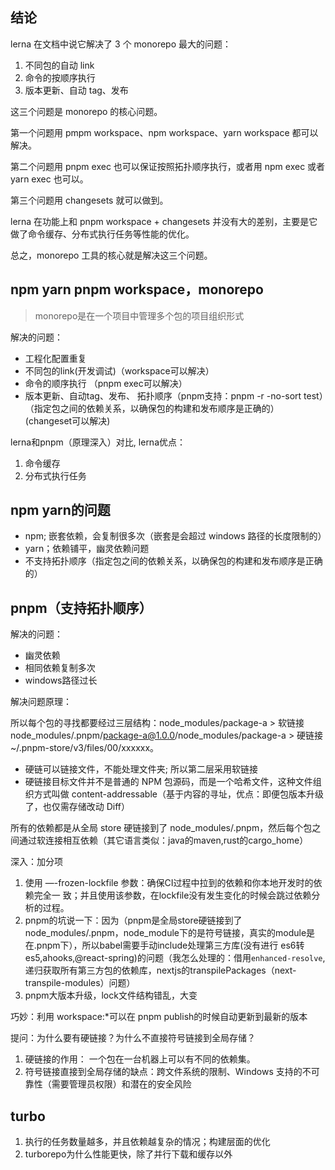 ## 结论
lerna 在文档中说它解决了 3 个 monorepo 最大的问题：

1. 不同包的自动 link
2. 命令的按顺序执行
3. 版本更新、自动 tag、发布

这三个问题是 monorepo 的核心问题。

第一个问题用 pmpm workspace、npm workspace、yarn workspace 都可以解决。

第二个问题用 pnpm exec 也可以保证按照拓扑顺序执行，或者用 npm exec 或者 yarn exec 也可以。

第三个问题用 changesets 就可以做到。

lerna 在功能上和 pnpm workspace + changesets 并没有大的差别，主要是它做了命令缓存、分布式执行任务等性能的优化。

总之，monorepo 工具的核心就是解决这三个问题。

## npm yarn pnpm workspace，monorepo

> monorepo是在一个项目中管理多个包的项目组织形式

解决的问题：
 * 工程化配置重复
 * 不同包的link(开发调试)（workspace可以解决）
 * 命令的顺序执行 （pnpm exec可以解决）
 * 版本更新、自动tag、发布、 拓扑顺序（pnpm支持：pnpm -r -no-sort test）（指定包之间的依赖关系，以确保包的构建和发布顺序是正确的） (changeset可以解决)

lerna和pnpm（原理深入）对比, lerna优点：

1. 命令缓存
2. 分布式执行任务

## npm yarn的问题

* npm; 嵌套依赖，会复制很多次（嵌套是会超过 windows 路径的长度限制的）
* yarn；依赖铺平，幽灵依赖问题
* 不支持拓扑顺序（指定包之间的依赖关系，以确保包的构建和发布顺序是正确的）

## pnpm（支持拓扑顺序）
解决的问题：

* 幽灵依赖
* 相同依赖复制多次
* windows路径过长

解决问题原理：

所以每个包的寻找都要经过三层结构：node_modules/package-a > 软链接 node_modules/.pnpm/package-a@1.0.0/node_modules/package-a > 硬链接 ~/.pnpm-store/v3/files/00/xxxxxx。

* 硬链可以链接文件，不能处理文件夹; 所以第二层采用软链接
* 硬链接目标文件并不是普通的 NPM 包源码，而是一个哈希文件，这种文件组织方式叫做 content-addressable（基于内容的寻址，优点：即便包版本升级了，也仅需存储改动 Diff）

所有的依赖都是从全局 store 硬链接到了 node_modules/.pnpm，然后每个包之间通过软连接相互依赖（其它语言类似：java的maven,rust的cargo_home）

深入：加分项

1. 使⽤ —-frozen-lockfile 参数：确保CI过程中拉到的依赖和你本地开发时的依赖完全⼀
致；并且使⽤该参数，在lockfile没有发⽣变化的时候会跳过依赖分析的过程。
2. pnpm的坑说一下：因为（pnpm是全局store硬链接到了 node_modules/.pnpm，node_module下的是符号链接，真实的module是在.pnpm下），所以babel需要手动include处理第三方库(没有进行 es6转es5,ahooks,@react-spring)的问题（我怎么处理的：借用`enhanced-resolve`,递归获取所有第三方包的依赖库，nextjs的transpilePackages（next-transpile-modules）问题）
3. pnpm大版本升级，lock文件结构错乱，大变

巧妙：利用 workspace:*可以在 pnpm publish的时候自动更新到最新的版本 

提问：为什么要有硬链接？为什么不直接符号链接到全局存储？

1. 硬链接的作用： 一个包在一台机器上可以有不同的依赖集。
2. 符号链接直接到全局存储的缺点：跨文件系统的限制、Windows 支持的不可靠性（需要管理员权限）和潜在的安全风险

## turbo

1. 执行的任务数量越多，并且依赖越复杂的情况；构建层面的优化
2. turborepo为什么性能更快，除了并行下载和缓存以外
